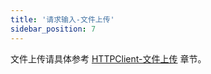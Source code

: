 ```yaml
---
title: '请求输入-文件上传'
sidebar_position: 7
---
```


文件上传请具体参考 [HTTPClient-文件上传](output/goframe-v1.16-md/WEB服务开发/HTTPClient/HTTPClient-文件上传) 章节。